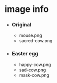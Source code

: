 # image info

* ### Original
  * mouse.png 
  * sacred-cow.png 
* ### Easter egg
  * happy-cow.png
  * sad-cow.png
  * mask-cow.png
